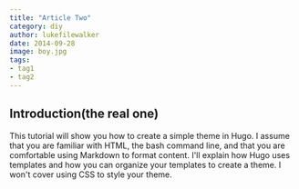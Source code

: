 ```yaml
---
title: "Article Two"
category: diy
author: lukefilewalker
date: 2014-09-28
image: boy.jpg
tags:
- tag1
- tag2
---
```


## Introduction(the real one)

This tutorial will show you how to create a simple theme in Hugo. I assume that you are familiar with HTML, the bash command line, and that you are comfortable using Markdown to format content. I'll explain how Hugo uses templates and how you can organize your templates to create a theme. I won't cover using CSS to style your theme.

